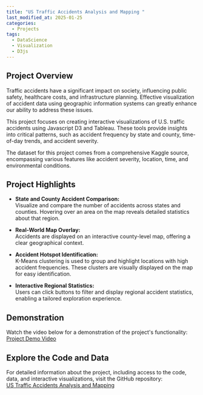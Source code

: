 ```yaml
---
title: "US Traffic Accidents Analysis and Mapping "
last_modified_at: 2025-01-25
categories:
  - Projects
tags:
  - DataScience
  - Visualization
  - D3js
---
```


## Project Overview  

Traffic accidents have a significant impact on society, influencing public safety, healthcare costs, and infrastructure planning. Effective visualization of accident data using geographic information systems can greatly enhance our ability to address these issues.  

This project focuses on creating interactive visualizations of U.S. traffic accidents using Javascript D3 and Tableau. These tools provide insights into critical patterns, such as accident frequency by state and county, time-of-day trends, and accident severity.  

The dataset for this project comes from a comprehensive Kaggle source, encompassing various features like accident severity, location, time, and environmental conditions.  

## Project Highlights  

- **State and County Accident Comparison:**  
  Visualize and compare the number of accidents across states and counties. Hovering over an area on the map reveals detailed statistics about that region.  

- **Real-World Map Overlay:**  
  Accidents are displayed on an interactive county-level map, offering a clear geographical context.  

- **Accident Hotspot Identification:**  
  K-Means clustering is used to group and highlight locations with high accident frequencies. These clusters are visually displayed on the map for easy identification.  

- **Interactive Regional Statistics:**  
  Users can click buttons to filter and display regional accident statistics, enabling a tailored exploration experience.  

## Demonstration  

Watch the video below for a demonstration of the project's functionality:  
[Project Demo Video](https://youtu.be/M9BQeqTz3TU)  

## Explore the Code and Data  

For detailed information about the project, including access to the code, data, and interactive visualizations, visit the GitHub repository:  
[US Traffic Accidents Analysis and Mapping](https://github.com/sunseeker99/US-Traffic-Accidents-Analysis-and-Mapping)  
